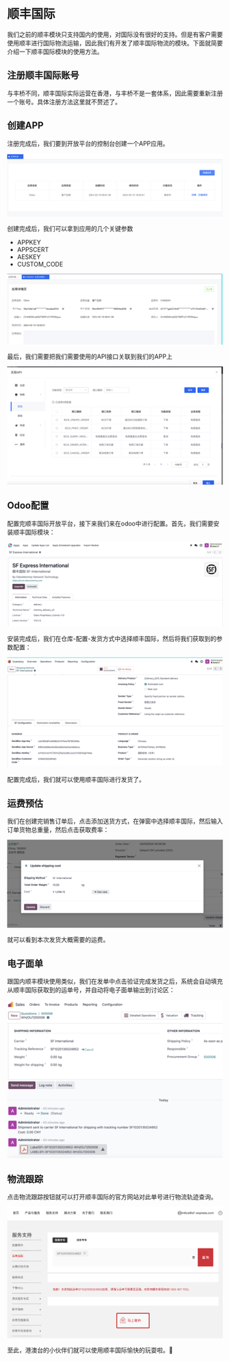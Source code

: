 # 顺丰国际

我们之前的顺丰模块只支持国内的使用，对国际没有很好的支持。但是有客户需要使用顺丰进行国际物流运输，因此我们有开发了顺丰国际物流的模块。下面就简要介绍一下顺丰国际模块的使用方法。

## 注册顺丰国际账号

与丰桥不同，顺丰国际实际运营在香港，与丰桥不是一套体系，因此需要重新注册一个账号。具体注册方法这里就不赘述了。

## 创建APP

注册完成后，我们要到开放平台的控制台创建一个APP应用。

![sfi1](./images/sfi1.png)

创建完成后，我们可以拿到应用的几个关键参数

* APPKEY
* APPSCERT
* AESKEY
* CUSTOM_CODE

![sf2](./images/sfi2.png)

最后，我们需要把我们需要使用的API接口关联到我们的APP上

![sf3](./images/sfi3.png)

## Odoo配置

配置完顺丰国际开放平台，接下来我们来在odoo中进行配置。首先，我们需要安装顺丰国际模块：

![sf4](./images/sfi4.png)

安装完成后，我们在仓库-配置-发货方式中选择顺丰国际，然后将我们获取到的参数配置：

![sf5](./images/sfi5.png)

配置完成后，我们就可以使用顺丰国际进行发货了。

## 运费预估

我们在创建完销售订单后，点击添加送货方式，在弹窗中选择顺丰国际，然后输入订单货物总重量，然后点击获取费率：

![sfi6](./images/sfi6.png)

就可以看到本次发货大概需要的运费。

## 电子面单

跟国内顺丰模块使用类似，我们在发单中点击验证完成发货之后，系统会自动填充从顺丰国际获取到的运单号，并自动将电子面单输出到讨论区：

![sfi7](./images/sfi7.png)

## 物流跟踪

点击物流跟踪按钮就可以打开顺丰国际的官方网站对此单号进行物流轨迹查询。

![sfi8](./images/sfi8.png)


至此，港澳台的小伙伴们就可以使用顺丰国际愉快的玩耍啦。🎉